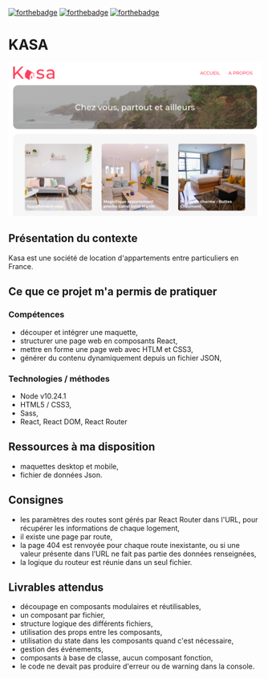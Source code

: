 [![forthebadge](https://forthebadge.com/images/badges/uses-html.svg)](https://forthebadge.com)
[![forthebadge](https://forthebadge.com/images/badges/uses-css.svg)](https://forthebadge.com)
[![forthebadge](https://forthebadge.com/images/badges/made-with-javascript.svg)](https://forthebadge.com)

# KASA

![Les Petits Plats](kasa.png)

## Présentation du contexte
Kasa est une société de location d'appartements entre particuliers en France.

## Ce que ce projet m'a permis de pratiquer

### Compétences

- découper et intégrer une maquette,
- structurer une page web en composants React,
- mettre en forme une page web avec HTLM et CSS3,
- générer du contenu dynamiquement depuis un fichier JSON,


### Technologies / méthodes

- Node v10.24.1
- HTML5 / CSS3,
- Sass,
- React, React DOM, React Router

## Ressources à ma disposition

* maquettes desktop et mobile,
* fichier de données Json.


## Consignes

- les paramètres des routes sont gérés par React Router dans l'URL,
  pour récupérer les informations de chaque logement,
- il existe une page par route,
- la page 404 est renvoyée pour chaque route inexistante, ou si une
  valeur présente dans l’URL ne fait pas partie des données
  renseignées,
- la logique du routeur est réunie dans un seul fichier.


## Livrables attendus

- découpage en composants modulaires et réutilisables,
- un composant par fichier,
- structure logique des différents fichiers,
- utilisation des props entre les composants,
- utilisation du state dans les composants quand c'est nécessaire,
- gestion des événements,
- composants à base de classe, aucun composant fonction,
- le code ne devait pas produire d'erreur ou de warning dans la console.




